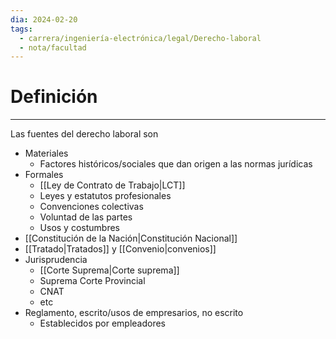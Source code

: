 ```yaml
---
dia: 2024-02-20
tags:
  - carrera/ingeniería-electrónica/legal/Derecho-laboral
  - nota/facultad
---
```

# Definición
---
Las fuentes del derecho laboral son
* Materiales
	* Factores históricos/sociales que dan origen a las normas jurídicas
* Formales
	* [[Ley de Contrato de Trabajo|LCT]]
	* Leyes y estatutos profesionales
	* Convenciones colectivas
	* Voluntad de las partes
	* Usos y costumbres
* [[Constitución de la Nación|Constitución Nacional]]
* [[Tratado|Tratados]] y [[Convenio|convenios]]
* Jurisprudencia
	* [[Corte Suprema|Corte suprema]]
	* Suprema Corte Provincial
	* CNAT
	* etc
* Reglamento, escrito/usos de empresarios, no escrito
	* Establecidos por empleadores